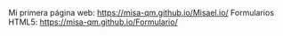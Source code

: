 
Mi primera página web: <a href="https://misa-qm.github.io/Misael.io/"> https://misa-qm.github.io/Misael.io/ </a>
Formularios HTML5: <a href="https://misa-qm.github.io/Formulario/"> https://misa-qm.github.io/Formulario/ </a>
